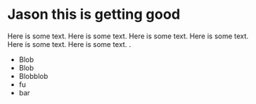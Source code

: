 # Jason this is getting good

Here is some text.
Here is some text.
Here is some text.
Here is some text.
Here is some text.
Here is some text.
.
* Blob
* Blob
* Blobblob
* fu
* bar
